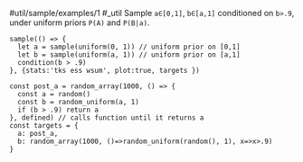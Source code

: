 #util/sample/examples/1 #_util Sample `a∈[0,1]`, `b∈[a,1]` conditioned on `b>.9`, under uniform priors `P(A)` and `P(B|a)`.
```js:js_input
sample(() => {
  let a = sample(uniform(0, 1)) // uniform prior on [0,1]
  let b = sample(uniform(a, 1)) // uniform prior on [a,1]
  condition(b > .9)
}, {stats:'tks ess wsum', plot:true, targets })
```
```js:js_removed
const post_a = random_array(1000, () => {
  const a = random()
  const b = random_uniform(a, 1)
  if (b > .9) return a
}, defined) // calls function until it returns a
const targets = {
  a: post_a,
  b: random_array(1000, ()=>random_uniform(random(), 1), x=>x>.9)
}
```